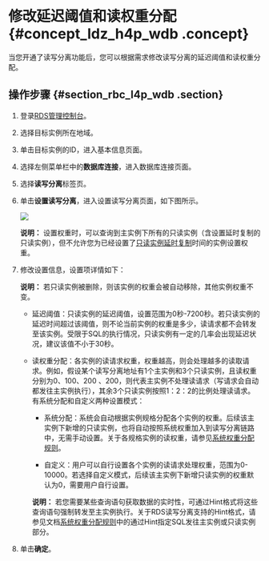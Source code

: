 # 修改延迟阈值和读权重分配 {#concept_ldz_h4p_wdb .concept}

当您开通了读写分离功能后，您可以根据需求修改读写分离的延迟阈值和读权重分配。

## 操作步骤 {#section_rbc_l4p_wdb .section}

1.  登录[RDS管理控制台](https://rdsnew.console.aliyun.com/console/index#/rdsList/)。
2.  选择目标实例所在地域。
3.  单击目标实例的ID，进入基本信息页面。
4.  选择左侧菜单栏中的**数据库连接**，进入数据库连接页面。
5.  选择**读写分离**标签页。
6.  单击**设置读写分离**，进入设置读写分离页面，如下图所示。

    ![](http://static-aliyun-doc.oss-cn-hangzhou.aliyuncs.com/assets/img/7916/15330314133100_zh-CN.png)

    **说明：** 设置权重时，可以查询到主实例下所有的只读实例（含设置延时复制的只读实例），但不允许您为已经设置了[只读实例延时复制](intl.zh-CN/.md#)时间的实例设置权重。

7.  修改设置信息，设置项详情如下：

    **说明：** 若只读实例被删除，则该实例的权重会被自动移除，其他实例权重不变。

    -   延迟阈值：只读实例的延迟阈值，设置范围为0秒-7200秒。若只读实例的延迟时间超过该阈值，则不论当前实例的权重是多少，读请求都不会转发至该实例。受限于SQL的执行情况，只读实例有一定的几率会出现延迟状况，建议该值不小于30秒。

    -   读权重分配：各实例的读请求权重，权重越高，则会处理越多的读取请求。例如，假设某个读写分离地址有1个主实例和3个只读实例，且读权重分别为0、100、200 、200，则代表主实例不处理读请求（写请求会自动都发往主实例执行），其余3个只读实例按照1：2：2的比例处理读请求。有系统分配和自定义两种设置模式：

        -   系统分配：系统会自动根据实例规格分配各个实例的权重。后续该主实例下新增的只读实例，也将自动按照系统权重加入到读写分离链路中，无需手动设置。关于各规格实例的读权重，请参见[系统权重分配规则](intl.zh-CN/用户指南/读写分离/系统权重分配规则.md#)。

        -   自定义：用户可以自行设置各个实例的读请求处理权重，范围为0-10000。若选择自定义模式，后续该主实例下新增只读实例的权重默认为0，需要用户自行设置。

        **说明：** 若您需要某些查询语句获取数据的实时性，可通过Hint格式将这些查询语句强制转发至主实例执行。关于RDS读写分离支持的Hint格式，请参见文档[系统权重分配规则](intl.zh-CN/用户指南/读写分离/系统权重分配规则.md#)中的通过Hint指定SQL发往主实例或只读实例部分。

8.  单击**确定**。

